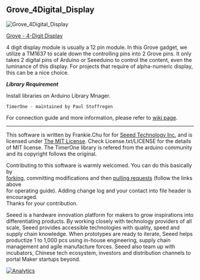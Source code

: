 Grove_4Digital_Display
--------------------------------

![Grove_4Digital_Display](https://statics3.seeedstudio.com/images/product/4-Digital%20Display.jpg)

[Grove - 4-Digit Display](https://www.seeedstudio.com/Grove-4-Digit-Display-p-1198.html)

4 digit display module is usually a 12 pin module. In this Grove gadget, we utilize a TM1637 to scale down the controlling pins into 2 Grove pins. It only takes 2 digital pins of Arduino or Seeeduino to control the content, even the luminance of this display. For projects that require of alpha-numeric display, this can be a nice choice.

***Library Requirement***

Install libraries on Arduino Library Mnager.

	TimerOne - maintained by Paul Stoffregen


For connection guide and more information, please refer to [wiki page](http://wiki.seeedstudio.com/Grove-4-Digit_Display/).

    
----

This software is written by Frankie.Chu for for [Seeed Technology Inc.](http://www.seeed.cc) and is licensed under [The MIT License](http://opensource.org/licenses/mit-license.php). Check License.txt/LICENSE for the details of MIT license. The TimerOne library is refered from the arduino community and its copyright follows the original.

Contributing to this software is warmly welcomed. You can do this basically by<br>
[forking](https://help.github.com/articles/fork-a-repo), committing modifications and then [pulling requests](https://help.github.com/articles/using-pull-requests) (follow the links above<br>
for operating guide). Adding change log and your contact into file header is encouraged.<br>
Thanks for your contribution.

Seeed is a hardware innovation platform for makers to grow inspirations into differentiating products. By working closely with technology providers of all scale, Seeed provides accessible technologies with quality, speed and supply chain knowledge. When prototypes are ready to iterate, Seeed helps productize 1 to 1,000 pcs using in-house engineering, supply chain management and agile manufacture forces. Seeed also team up with incubators, Chinese tech ecosystem, investors and distribution channels to portal Maker startups beyond.




[![Analytics](https://ga-beacon.appspot.com/UA-46589105-3/Grove_4Digital_Display)](https://github.com/igrigorik/ga-beacon)

